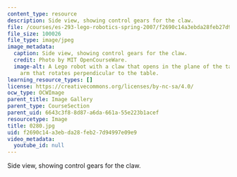```yaml
---
content_type: resource
description: Side view, showing control gears for the claw.
file: /courses/es-293-lego-robotics-spring-2007/f2690c14a3ebda28feb27d94997e09e9_0280.jpg
file_size: 100026
file_type: image/jpeg
image_metadata:
  caption: Side view, showing control gears for the claw.
  credit: Photo by MIT OpenCourseWare.
  image-alt: A Lego robot with a claw that opens in the plane of the table, and an
    arm that rotates perpendicular to the table.
learning_resource_types: []
license: https://creativecommons.org/licenses/by-nc-sa/4.0/
ocw_type: OCWImage
parent_title: Image Gallery
parent_type: CourseSection
parent_uid: 6643c3f8-8d87-a6da-661a-55e223b1acef
resourcetype: Image
title: 0280.jpg
uid: f2690c14-a3eb-da28-feb2-7d94997e09e9
video_metadata:
  youtube_id: null
---
```

Side view, showing control gears for the claw.